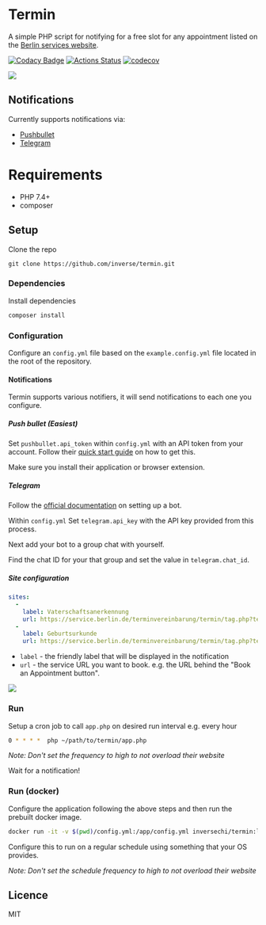 # Termin

A simple PHP script for notifying for a free slot for any appointment listed on the [Berlin services website][0].

[![Codacy Badge](https://api.codacy.com/project/badge/Grade/764fcbdbe9dd4383ad808cb4f83159af)](https://app.codacy.com/gh/inverse/termin?utm_source=github.com&utm_medium=referral&utm_content=inverse/termin&utm_campaign=Badge_Grade_Settings)
[![Actions Status](https://github.com/inverse/termin/workflows/CI/badge.svg)](https://github.com/inverse/termin/actions)
[![codecov](https://codecov.io/gh/inverse/termin/branch/master/graph/badge.svg)](https://codecov.io/gh/inverse/termin)


![](https://i.imgur.com/8vxmVo2.png)

## Notifications

Currently supports notifications via:

- [Pushbullet][1]
- [Telegram][2]

# Requirements

- PHP 7.4+
- composer

## Setup

Clone the repo

```basg
git clone https://github.com/inverse/termin.git
```

### Dependencies

Install dependencies
 
 ```bash
 composer install
```

### Configuration

Configure an `config.yml` file based on the `example.config.yml` file located in the root of the repository.

#### Notifications

Termin supports various notifiers, it will send notifications to each one you configure.

##### Push bullet (Easiest)

Set `pushbullet.api_token` within `config.yml` with an API token from your account. Follow their [quick start guide][3] on how to get this.

Make sure you install their application or browser extension.

##### Telegram

Follow the [official documentation][4] on setting up a bot.

Within `config.yml` Set `telegram.api_key` with the API key provided from this process.

Next add your bot to a group chat with yourself. 

Find the chat ID for your that group and set the value in `telegram.chat_id`.

##### Site configuration

```yaml
sites:
  -
    label: Vaterschaftsanerkennung
    url: https://service.berlin.de/terminvereinbarung/termin/tag.php?termin=1&dienstleister=122900&anliegen[]=318991&herkunft=1
  -
    label: Geburtsurkunde
    url: https://service.berlin.de/terminvereinbarung/termin/tag.php?termin=1&dienstleister=122900&anliegen[]=318957&herkunft=1
```

- `label` - the friendly label that will be displayed in the notification
- `url` - the service URL you want to book. e.g. the URL behind the "Book an Appointment button".

![](https://i.imgur.com/zqSScD5.png)

### Run

Setup a cron job to call `app.php` on desired run interval e.g. every hour

 ```bash
0 * * * *  php ~/path/to/termin/app.php
```

_Note: Don't set the frequency to high to not overload their website_

Wait for a notification!

### Run (docker)

Configure the application following the above steps and then run the prebuilt docker image.

```bash
docker run -it -v $(pwd)/config.yml:/app/config.yml inversechi/termin:latest
```

Configure this to run on a regular schedule using something that your OS provides.

_Note: Don't set the schedule frequency to high to not overload their website_


## Licence

MIT

[0]: https://service.berlin.de/terminvereinbarung/
[1]: https://www.pushbullet.com/
[2]: https://telegram.org/
[3]: https://docs.pushbullet.com/#api-quick-start
[4]: https://core.telegram.org/bots#3-how-do-i-create-a-bot
